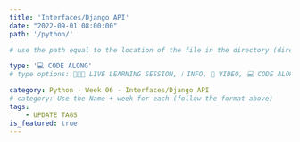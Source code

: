 ```yaml
---
title: 'Interfaces/Django API'
date: "2022-09-01 08:00:00"
path: '/python/'

# use the path equal to the location of the file in the directory (directory structure)

type: '💻 CODE ALONG'
# type options: 👩🏽‍🏫 LIVE LEARNING SESSION, ℹ️ INFO, 🎥 VIDEO, 💻 CODE ALONG, 🥼LAB, ↩️ REVIEW/NOTES, 👥 GROUP LEARNING, 👷🏼‍♂️ GROUP PROJECT, 🧠 ASSESSMENT, 📝 ASSIGNMENT

category: Python - Week 06 - Interfaces/Django API
# category: Use the Name + week for each (follow the format above)
tags: 
    - UPDATE TAGS
is_featured: true
---
```

